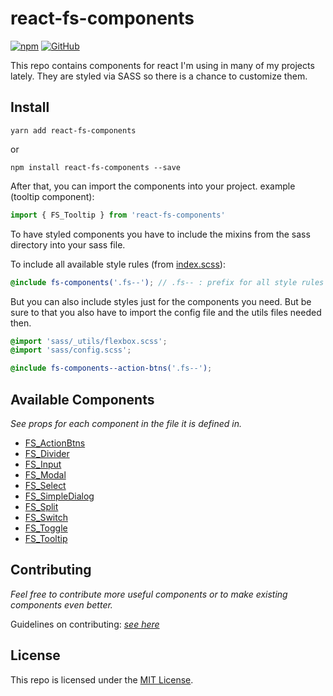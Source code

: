 # react-fs-components

[![npm](https://img.shields.io/npm/v/react-fs-components.svg)](https://npmjs.com/package/react-fs-components) [![GitHub](https://img.shields.io/github/license/florianstahr/react-fs-components.svg?colorB=brightgreen)](https://github.com/florianstahr/react-fs-components)


This repo contains components for react I'm using in many of my projects lately. They are styled via SASS so there is a chance to customize them.

## Install

```
yarn add react-fs-components
```

or

```
npm install react-fs-components --save
```

After that, you can import the components into your project.
example (tooltip component):

```javascript
import { FS_Tooltip } from 'react-fs-components'
```

To have styled components you have to include the mixins from the sass directory into your sass file.

To include all available style rules (from [index.scss](https://github.com/florianstahr/react-fs-components/blob/master/sass/index.scss)):
```scss
@include fs-components('.fs--'); // .fs-- : prefix for all style rules
``` 

But you can also include styles just for the components you need. But be sure to that you also have to import the config file and the utils files needed then.

```scss
@import 'sass/_utils/flexbox.scss';
@import 'sass/config.scss';

@include fs-components--action-btns('.fs--');
```

## Available Components

*See props for each component in the file it is defined in.*

- [FS_ActionBtns](https://github.com/florianstahr/react-fs-components/blob/master/src/components/action-btns/action-btns.component.jsx)
- [FS_Divider](https://github.com/florianstahr/react-fs-components/blob/master/src/components/divider/divider.component.jsx)
- [FS_Input](https://github.com/florianstahr/react-fs-components/blob/master/src/components/input/input.component.jsx)
- [FS_Modal](https://github.com/florianstahr/react-fs-components/blob/master/src/components/modal/modal.component.jsx)
- [FS_Select](https://github.com/florianstahr/react-fs-components/blob/master/src/components/select/select.component.jsx)
- [FS_SimpleDialog](https://github.com/florianstahr/react-fs-components/blob/master/src/components/simple-dialog/simple-dialog.component.jsx)
- [FS_Split](https://github.com/florianstahr/react-fs-components/blob/master/src/components/split/split.component.jsx)
- [FS_Switch](https://github.com/florianstahr/react-fs-components/blob/master/src/components/switch/switch.component.jsx)
- [FS_Toggle](https://github.com/florianstahr/react-fs-components/blob/master/src/components/toggle/toggle.component.jsx)
- [FS_Tooltip](https://github.com/florianstahr/react-fs-components/blob/master/src/components/tooltip/tooltip.component.jsx)

## Contributing

*Feel free to contribute more useful components or to make existing components even better.*

Guidelines on contributing: *[see here](https://github.com/florianstahr/react-fs-components/blob/master/CONTRIBUTING.md)*

## License

This repo is licensed under the [MIT License](https://github.com/florianstahr/react-fs-components/blob/master/LICENSE).
